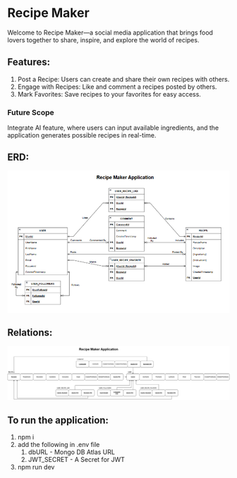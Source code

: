 # Recipe Maker
Welcome to Recipe Maker—a social media application that brings food lovers together to share, inspire, and explore the world of recipes.

## Features:
1. Post a Recipe: Users can create and share their own recipes with others.
2. Engage with Recipes: Like and comment a recipes posted by others.
3. Mark Favorites: Save recipes to your favorites for easy access.

### Future Scope
Integrate AI feature, where users can input available ingredients, and the application generates possible recipes in real-time.

## ERD:
![ERD](https://github.com/rohitadittya/Recipe-Maker-Social-Media/blob/main/public/assets/images/ERD_Recipe_Maker.png)

## Relations:
![image](https://github.com/rohitadittya/Recipe-Maker-Social-Media/blob/main/public/assets/images/Recipe_Maker_Relation_diagram.png)

## To run the application:
1. npm i
2. add the following in .env file
   1. dbURL - Mongo DB Atlas URL
   2. JWT_SECRET - A Secret for JWT
3. npm run dev